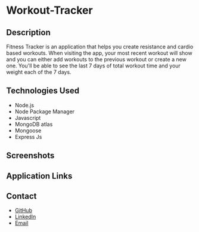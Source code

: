 # Workout-Tracker

## Description 

Fitness Tracker is an application that helps you create resistance and cardio based workouts. When visiting the app, your most recent workout will show and you can either add workouts to the previous workout or create a new one. You'll be able to see the last 7 days of total workout time and your weight each of the 7 days. 

## Technologies Used 

- Node.js
- Node Package Manager
- Javascript 
- MongoDB atlas
- Mongoose
- Express Js

## Screenshots 


## Application Links 



## Contact 
- [GitHub](https://github.com/michelaqyteza)
- [LinkedIn](https://www.linkedin.com/in/michela-qyteza-705154207/)
- [Email](mailto:michelaq1997@gmail.com)